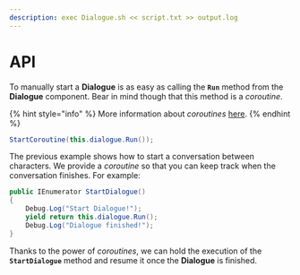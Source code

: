 ```yaml
---
description: exec Dialogue.sh << script.txt >> output.log
---
```


# API

To manually start a **Dialogue** is as easy as calling the **`Run`** method from the **Dialogue** component. Bear in mind though that this method is a _coroutine_.

{% hint style="info" %}
More information about _coroutines_ [here](https://docs.unity3d.com/Manual/Coroutines.html).
{% endhint %}

```csharp
StartCoroutine(this.dialogue.Run());
```

The previous example shows how to start a conversation between characters. We provide a _coroutine_ so that you can keep track when the conversation finishes. For example:

```csharp
public IEnumerator StartDialogue()
{
    Debug.Log("Start Dialogue!");
    yield return this.dialogue.Run();
    Debug.Log("Dialogue finished!");
}
```

Thanks to the power of _coroutines_, we can hold the execution of the **`StartDialogue`** method and resume it once the **Dialogue** is finished.

